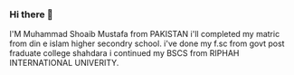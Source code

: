 ### Hi there 👋
I'M Muhammad Shoaib Mustafa from PAKISTAN 
i'll completed my matric from din e islam higher secondry school. 
i've done my f.sc from govt post fraduate college shahdara
i continued my BSCS from RIPHAH INTERNATIONAL UNIVERITY.

